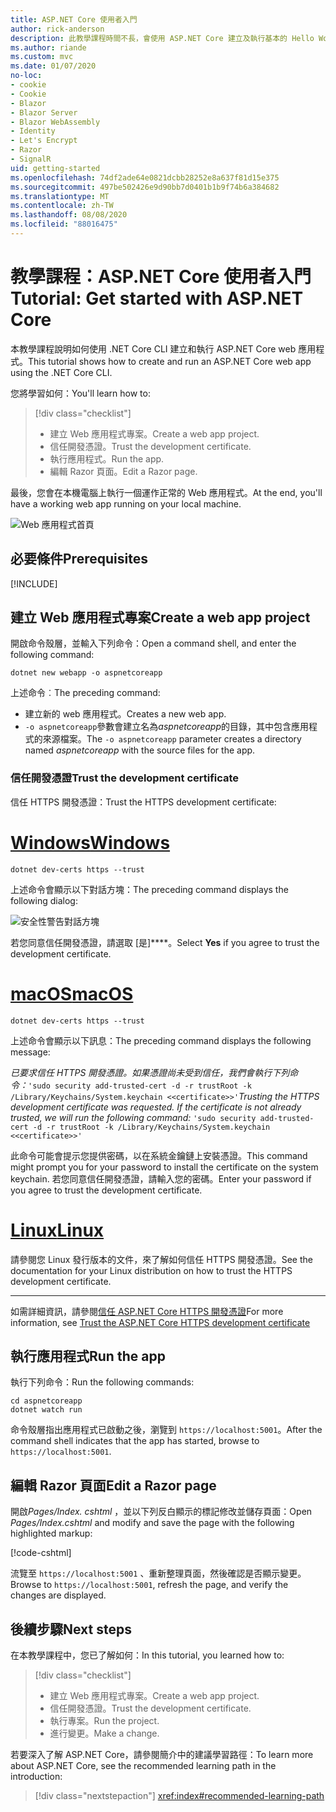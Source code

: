 ```yaml
---
title: ASP.NET Core 使用者入門
author: rick-anderson
description: 此教學課程時間不長，會使用 ASP.NET Core 建立及執行基本的 Hello World 應用程式。
ms.author: riande
ms.custom: mvc
ms.date: 01/07/2020
no-loc:
- cookie
- Cookie
- Blazor
- Blazor Server
- Blazor WebAssembly
- Identity
- Let's Encrypt
- Razor
- SignalR
uid: getting-started
ms.openlocfilehash: 74df2ade64e0821dcbb28252e8a637f81d15e375
ms.sourcegitcommit: 497be502426e9d90bb7d0401b1b9f74b6a384682
ms.translationtype: MT
ms.contentlocale: zh-TW
ms.lasthandoff: 08/08/2020
ms.locfileid: "88016475"
---
```

# <a name="tutorial-get-started-with-aspnet-core"></a><span data-ttu-id="27c12-103">教學課程：ASP.NET Core 使用者入門</span><span class="sxs-lookup"><span data-stu-id="27c12-103">Tutorial: Get started with ASP.NET Core</span></span>

<span data-ttu-id="27c12-104">本教學課程說明如何使用 .NET Core CLI 建立和執行 ASP.NET Core web 應用程式。</span><span class="sxs-lookup"><span data-stu-id="27c12-104">This tutorial shows how to create and run an ASP.NET Core web app using the .NET Core CLI.</span></span>

<span data-ttu-id="27c12-105">您將學習如何：</span><span class="sxs-lookup"><span data-stu-id="27c12-105">You'll learn how to:</span></span>

> [!div class="checklist"]
> * <span data-ttu-id="27c12-106">建立 Web 應用程式專案。</span><span class="sxs-lookup"><span data-stu-id="27c12-106">Create a web app project.</span></span>
> * <span data-ttu-id="27c12-107">信任開發憑證。</span><span class="sxs-lookup"><span data-stu-id="27c12-107">Trust the development certificate.</span></span>
> * <span data-ttu-id="27c12-108">執行應用程式。</span><span class="sxs-lookup"><span data-stu-id="27c12-108">Run the app.</span></span>
> * <span data-ttu-id="27c12-109">編輯 Razor 頁面。</span><span class="sxs-lookup"><span data-stu-id="27c12-109">Edit a Razor page.</span></span>

<span data-ttu-id="27c12-110">最後，您會在本機電腦上執行一個運作正常的 Web 應用程式。</span><span class="sxs-lookup"><span data-stu-id="27c12-110">At the end, you'll have a working web app running on your local machine.</span></span>

![Web 應用程式首頁](_static/home-page.png)

## <a name="prerequisites"></a><span data-ttu-id="27c12-112">必要條件</span><span class="sxs-lookup"><span data-stu-id="27c12-112">Prerequisites</span></span>

[!INCLUDE[](~/includes/3.1-SDK.md)]

## <a name="create-a-web-app-project"></a><span data-ttu-id="27c12-113">建立 Web 應用程式專案</span><span class="sxs-lookup"><span data-stu-id="27c12-113">Create a web app project</span></span>

<span data-ttu-id="27c12-114">開啟命令殼層，並輸入下列命令：</span><span class="sxs-lookup"><span data-stu-id="27c12-114">Open a command shell, and enter the following command:</span></span>

```dotnetcli
dotnet new webapp -o aspnetcoreapp
```

<span data-ttu-id="27c12-115">上述命令︰</span><span class="sxs-lookup"><span data-stu-id="27c12-115">The preceding command:</span></span>

* <span data-ttu-id="27c12-116">建立新的 web 應用程式。</span><span class="sxs-lookup"><span data-stu-id="27c12-116">Creates a new web app.</span></span>  
* <span data-ttu-id="27c12-117">`-o aspnetcoreapp`參數會建立名為*aspnetcoreapp*的目錄，其中包含應用程式的來源檔案。</span><span class="sxs-lookup"><span data-stu-id="27c12-117">The `-o aspnetcoreapp` parameter creates a directory named *aspnetcoreapp* with the source files for the app.</span></span>

### <a name="trust-the-development-certificate"></a><span data-ttu-id="27c12-118">信任開發憑證</span><span class="sxs-lookup"><span data-stu-id="27c12-118">Trust the development certificate</span></span>

<span data-ttu-id="27c12-119">信任 HTTPS 開發憑證：</span><span class="sxs-lookup"><span data-stu-id="27c12-119">Trust the HTTPS development certificate:</span></span>

# <a name="windows"></a>[<span data-ttu-id="27c12-120">Windows</span><span class="sxs-lookup"><span data-stu-id="27c12-120">Windows</span></span>](#tab/windows)

```dotnetcli
dotnet dev-certs https --trust
```

<span data-ttu-id="27c12-121">上述命令會顯示以下對話方塊：</span><span class="sxs-lookup"><span data-stu-id="27c12-121">The preceding command displays the following dialog:</span></span>

![安全性警告對話方塊](~/getting-started/_static/cert.png)

<span data-ttu-id="27c12-123">若您同意信任開發憑證，請選取 [是]\*\*\*\*。</span><span class="sxs-lookup"><span data-stu-id="27c12-123">Select **Yes** if you agree to trust the development certificate.</span></span>

# <a name="macos"></a>[<span data-ttu-id="27c12-124">macOS</span><span class="sxs-lookup"><span data-stu-id="27c12-124">macOS</span></span>](#tab/macos)

```dotnetcli
dotnet dev-certs https --trust
```

<span data-ttu-id="27c12-125">上述命令會顯示以下訊息：</span><span class="sxs-lookup"><span data-stu-id="27c12-125">The preceding command displays the following message:</span></span>

<span data-ttu-id="27c12-126">*已要求信任 HTTPS 開發憑證。如果憑證尚未受到信任，我們會執行下列命令：*`'sudo security add-trusted-cert -d -r trustRoot -k /Library/Keychains/System.keychain <<certificate>>'`</span><span class="sxs-lookup"><span data-stu-id="27c12-126">*Trusting the HTTPS development certificate was requested. If the certificate is not already trusted, we will run the following command:* `'sudo security add-trusted-cert -d -r trustRoot -k /Library/Keychains/System.keychain <<certificate>>'`</span></span>

<span data-ttu-id="27c12-127">此命令可能會提示您提供密碼，以在系統金鑰鏈上安裝憑證。</span><span class="sxs-lookup"><span data-stu-id="27c12-127">This command might prompt you for your password to install the certificate on the system keychain.</span></span> <span data-ttu-id="27c12-128">若您同意信任開發憑證，請輸入您的密碼。</span><span class="sxs-lookup"><span data-stu-id="27c12-128">Enter your password if you agree to trust the development certificate.</span></span>

# <a name="linux"></a>[<span data-ttu-id="27c12-129">Linux</span><span class="sxs-lookup"><span data-stu-id="27c12-129">Linux</span></span>](#tab/linux)

<span data-ttu-id="27c12-130">請參閱您 Linux 發行版本的文件，來了解如何信任 HTTPS 開發憑證。</span><span class="sxs-lookup"><span data-stu-id="27c12-130">See the documentation for your Linux distribution on how to trust the HTTPS development certificate.</span></span>

---

<span data-ttu-id="27c12-131">如需詳細資訊，請參閱[信任 ASP.NET Core HTTPS 開發憑證](xref:security/enforcing-ssl#trust-the-aspnet-core-https-development-certificate-on-windows-and-macos)</span><span class="sxs-lookup"><span data-stu-id="27c12-131">For more information, see [Trust the ASP.NET Core HTTPS development certificate](xref:security/enforcing-ssl#trust-the-aspnet-core-https-development-certificate-on-windows-and-macos)</span></span>

## <a name="run-the-app"></a><span data-ttu-id="27c12-132">執行應用程式</span><span class="sxs-lookup"><span data-stu-id="27c12-132">Run the app</span></span>

<span data-ttu-id="27c12-133">執行下列命令：</span><span class="sxs-lookup"><span data-stu-id="27c12-133">Run the following commands:</span></span>

```dotnetcli
cd aspnetcoreapp
dotnet watch run
```

<span data-ttu-id="27c12-134">命令殼層指出應用程式已啟動之後，瀏覽到 `https://localhost:5001`。</span><span class="sxs-lookup"><span data-stu-id="27c12-134">After the command shell indicates that the app has started, browse to `https://localhost:5001`.</span></span>

## <a name="edit-a-no-locrazor-page"></a><span data-ttu-id="27c12-135">編輯 Razor 頁面</span><span class="sxs-lookup"><span data-stu-id="27c12-135">Edit a Razor page</span></span>

<span data-ttu-id="27c12-136">開啟*Pages/Index. cshtml* ，並以下列反白顯示的標記修改並儲存頁面：</span><span class="sxs-lookup"><span data-stu-id="27c12-136">Open *Pages/Index.cshtml* and modify and save the page with the following highlighted markup:</span></span>

[!code-cshtml[](sample/index.cshtml?highlight=9)]

<span data-ttu-id="27c12-137">流覽至 `https://localhost:5001` 、重新整理頁面，然後確認是否顯示變更。</span><span class="sxs-lookup"><span data-stu-id="27c12-137">Browse to `https://localhost:5001`, refresh the page, and verify the changes are displayed.</span></span>

## <a name="next-steps"></a><span data-ttu-id="27c12-138">後續步驟</span><span class="sxs-lookup"><span data-stu-id="27c12-138">Next steps</span></span>

<span data-ttu-id="27c12-139">在本教學課程中，您已了解如何：</span><span class="sxs-lookup"><span data-stu-id="27c12-139">In this tutorial, you learned how to:</span></span>

> [!div class="checklist"]
> * <span data-ttu-id="27c12-140">建立 Web 應用程式專案。</span><span class="sxs-lookup"><span data-stu-id="27c12-140">Create a web app project.</span></span>
> * <span data-ttu-id="27c12-141">信任開發憑證。</span><span class="sxs-lookup"><span data-stu-id="27c12-141">Trust the development certificate.</span></span>
> * <span data-ttu-id="27c12-142">執行專案。</span><span class="sxs-lookup"><span data-stu-id="27c12-142">Run the project.</span></span>
> * <span data-ttu-id="27c12-143">進行變更。</span><span class="sxs-lookup"><span data-stu-id="27c12-143">Make a change.</span></span>

<span data-ttu-id="27c12-144">若要深入了解 ASP.NET Core，請參閱簡介中的建議學習路徑：</span><span class="sxs-lookup"><span data-stu-id="27c12-144">To learn more about ASP.NET Core, see the recommended learning path in the introduction:</span></span>

> [!div class="nextstepaction"]
> <xref:index#recommended-learning-path>
